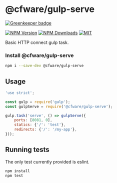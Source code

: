 # @cfware/gulp-serve

[![Greenkeeper badge](https://badges.greenkeeper.io/cfware/gulp-serve.svg)](https://greenkeeper.io/)

[![NPM Version][npm-image]][npm-url]
[![NPM Downloads][downloads-image]][downloads-url]
[![MIT][license-image]](LICENSE)

Basic HTTP connect gulp task.

### Install @cfware/gulp-serve

```sh
npm i --save-dev @cfware/gulp-serve
```

## Usage

```js
'use strict';

const gulp = require('gulp');
const gulpServe = require('@cfware/gulp-serve');

gulp.task('serve', () => gulpServe({
	ports: [8081, 0],
	statics: {'/': 'test'},
	redirects: {'/': '/my-app'},
}));
```

## Running tests

The only test currently provided is eslint.

```sh
npm install
npm test
```

[npm-image]: https://img.shields.io/npm/v/@cfware/gulp-serve.svg
[npm-url]: https://npmjs.org/package/@cfware/gulp-serve
[downloads-image]: https://img.shields.io/npm/dm/@cfware/gulp-serve.svg
[downloads-url]: https://npmjs.org/package/@cfware/gulp-serve
[license-image]: https://img.shields.io/github/license/cfware/gulp-serve.svg

